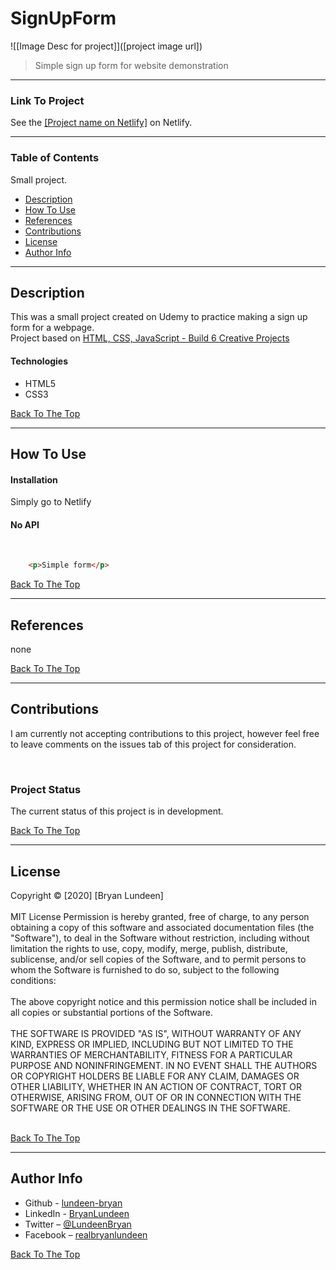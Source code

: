 # SignUpForm

![[Image Desc for project]]([project image url])
> Simple sign up form for website demonstration

---

### Link To Project

See the [[Project name on Netlify]]([netlify-url]) on Netlify.

---

### Table of Contents

Small project.
- [Description](#description)
- [How To Use](#how-to-use)
- [References](#references)
- [Contributions](#contributions)
- [License](#license)
- [Author Info](#author-info)

---

## Description

This was a small project created on Udemy to practice making a sign up form for a webpage.  
Project based on [HTML, CSS, JavaScript - Build 6 Creative Projects]( https://www.udemy.com/course/html-css-javascript-course-build-6-creative-projects/)

#### Technologies

- HTML5
- CSS3

[Back To The Top](#signupform)

---

## How To Use

#### Installation

Simply go to Netlify

#### No API
<br/>

```html
    <p>Simple form</p>
```

[Back To The Top](#signupform)

---

## References

none

[Back To The Top](#signupform)

---

## Contributions

I am currently not accepting contributions to this project, however feel free to leave comments on the issues tab of this project for consideration.

<br/>

### Project Status

The current status of this project is in development. 

[Back To The Top](#signupform)

---

## License

<mitlicense>
Copyright &copy; [2020] [Bryan Lundeen] 
<br/><br/>
MIT License
Permission is hereby granted, free of charge, to any person obtaining a copy of this software and associated documentation files (the "Software"), to deal in the Software without restriction, including without limitation the rights to use, copy, modify, merge, publish, distribute, sublicense, and/or sell copies of the Software, and to permit persons to whom the Software is furnished to do so, subject to the following conditions: 
<br/><br/>
The above copyright notice and this permission notice shall be included in all copies or substantial portions of the Software. 
<br/><br/>
THE SOFTWARE IS PROVIDED "AS IS", WITHOUT WARRANTY OF ANY KIND, EXPRESS OR IMPLIED, INCLUDING BUT NOT LIMITED TO THE WARRANTIES OF MERCHANTABILITY, FITNESS FOR A PARTICULAR PURPOSE AND NONINFRINGEMENT. IN NO EVENT SHALL THE AUTHORS OR COPYRIGHT HOLDERS BE LIABLE FOR ANY CLAIM, DAMAGES OR OTHER LIABILITY, WHETHER IN AN ACTION OF CONTRACT, TORT OR OTHERWISE, ARISING FROM, OUT OF OR IN CONNECTION WITH THE SOFTWARE OR THE USE OR OTHER DEALINGS IN THE SOFTWARE.
<br/><br/>
<mitlicense>


[Back To The Top](#signupform)

---

## Author Info

- Github - [lundeen-bryan](https://github.com/lundeen-bryan)
- LinkedIn - [BryanLundeen](https://www.linkedin.com/in/bryanlundeen/)
- Twitter – [@LundeenBryan](https://twitter.com/LundeenBryan)	
- Facebook – [realbryanlundeen](https://www.facebook.com/realbryanlundeen)

[Back To The Top](#signupform)

